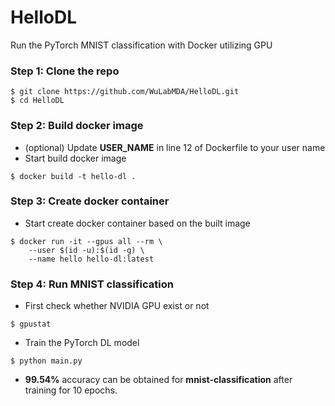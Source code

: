 # HelloDL
Run the PyTorch MNIST classification with Docker utilizing GPU

### Step 1: Clone the repo
```
$ git clone https://github.com/WuLabMDA/HelloDL.git
$ cd HelloDL
```

### Step 2: Build docker image
* (optional) Update **USER_NAME** in line 12 of Dockerfile to your user name
* Start build docker image
```
$ docker build -t hello-dl .
```

### Step 3: Create docker container
* Start create docker container based on the built image
```
$ docker run -it --gpus all --rm \
    --user $(id -u):$(id -g) \
    --name hello hello-dl:latest
```

### Step 4: Run MNIST classification
* First check whether NVIDIA GPU exist or not
```
$ gpustat
```
* Train the PyTorch DL model
```
$ python main.py
```
* **99.54%** accuracy can be obtained for **mnist-classification** after training for 10 epochs.
